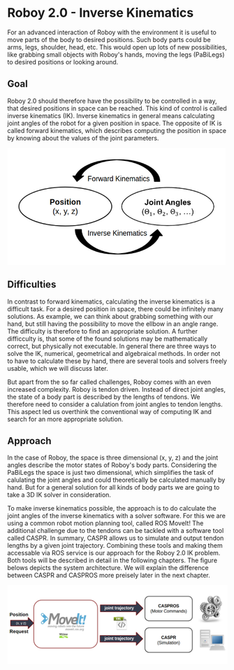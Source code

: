 # Roboy 2.0 - Inverse Kinematics

For an advanced interaction of Roboy with the environment it is useful to move parts of the body to desired positions. Such body parts could be arms, legs, shoulder, head, etc. This would open up lots of new possibilities, like grabbing small objects with Roboy's hands, moving the legs (PaBiLegs) to desired positions or looking around.

## Goal
Roboy 2.0 should therefore have the possibility to be controlled in a way, that desired positions in space can be reached. This kind of control is called inverse kinematics (IK).
Inverse kinematics in general means calculating joint angles of the robot for a given position in space.
The opposite of IK is called forward kinematics, which describes computing the position in space by knowing about the values of the joint parameters.

<img src="img/ikfk.png" alt="Drawing" style="width: 500px;"/>

## Difficulties
In contrast to forward kinematics, calculating the inverse kinematics is a difficult task. For a desired position in space, there could be infinitely many solutions. As example, we can think about grabbing something with our hand, but still having the possibility to move the ellbow in an angle range. The difficulty is therefore to find an appropriate solution.
A further difficculty is, that some of the found solutions may be mathematically correct, but physically not executable.
In general there are three ways to solve the IK, numerical, geometrical and algebraical methods. In order not to have to calculate these by hand, there are several tools and solvers freely usable, which we will discuss later. 

But apart from the so far called challenges, Roboy comes with an even increased complexity. Roboy is tendon driven. Instead of direct joint angles, the state of a body part is described by the lengths of tendons. We therefore need to consider a calulation from joint angles to tendon lengths. This aspect led us overthink the conventional way of computing IK and search for an more appropriate solution.
 
## Approach
In the case of Roboy, the space is three dimensional (x, y, z) and the joint angles describe the motor states of Roboy's body parts. Considering the PaBiLegs the space is just two dimensional, which simplifies the task of calulating the joint angles and could theoretically be calculated manually by hand. But for a general solution for all kinds of body parts we are going to take a 3D IK solver in consideration.

To make inverse kinematics possible, the approach is to do calculate the joint angles of the inverse kinematics with a solver software. For this we are using a common robot motion planning tool, called ROS MoveIt! The additional challenge due to the tendons can be tackled with a software tool called CASPR. In summary, CASPR allows us to simulate and output tendon lengths by a given joint trajectory. Combining these tools and making them accessable via ROS service is our approach for the Roboy 2.0 IK problem. Both tools will be described in detail in the following chapters.
The figure belows depicts the system architecture. We will explain the difference between CASPR and CASPROS more preisely later in the next chapter.

![Screenshot](img/approach.png)



